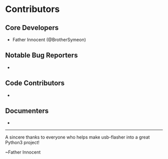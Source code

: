 Contributors
===================

## Core Developers
- Father Innocent (@BrotherSymeon)

## Notable Bug Reporters
-

## Code Contributors
-

## Documenters
-


--------------------------------------------

A sincere thanks to everyone who helps make usb-flasher into a great Python3 project!

~Father Innocent
